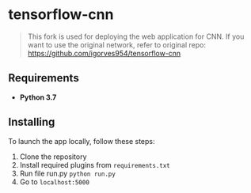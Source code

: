 # tensorflow-cnn
>This fork is used for deploying the web application for CNN. If you want to use the original network, refer to original repo: https://github.com/igorves954/tensorflow-cnn

## Requirements
- **Python 3.7**

## Installing
To launch the app locally, follow these steps:
1) Clone the repository
2) Install required plugins from 
``requirements.txt``
3) Run file run.py
``python run.py``
4) Go to 
``localhost:5000``